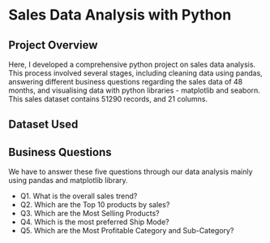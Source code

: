 # Sales Data Analysis with Python

## Project Overview

Here, I developed a comprehensive python project on sales data analysis. This process involved several stages, including cleaning data using pandas, answering different business questions regarding the sales data of 48 months, and visualising data with python libraries - matplotlib and seaborn. This sales dataset contains 51290 records, and 21 columns. 

## Dataset Used


## Business Questions
We have to answer these five questions through our data analysis mainly using pandas and matplotlib library.

- Q1. What is the overall sales trend?
- Q2. Which are the Top 10 products by sales?
- Q3. Which are the Most Selling Products?
- Q4. Which is the most preferred Ship Mode?
- Q5. Which are the Most Profitable Category and Sub-Category?
